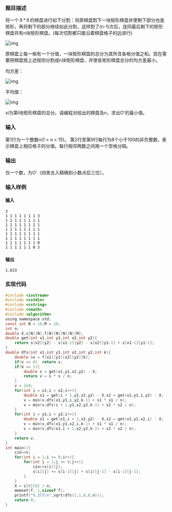 
### 题目描述

将一个８*８的棋盘进行如下分割：将原棋盘割下一块矩形棋盘并使剩下部分也是矩形，再将剩下的部分继续如此分割，这样割了(n-1)次后，连同最后剩下的矩形棋盘共有n块矩形棋盘。(每次切割都只能沿着棋盘格子的边进行)

![img](./Figures/202303102343.jpg)

原棋盘上每一格有一个分值，一块矩形棋盘的总分为其所含各格分值之和。现在需要把棋盘按上述规则分割成n块矩形棋盘，并使各矩形棋盘总分的均方差最小。

均方差：

![img](./Figures/202303102344.jpg)

平均值：

![img](./Figures/202303102345.jpg)

xi为第i块矩形棋盘的总分。请编程对给出的棋盘及n，求出O'的最小值。

### 输入

第1行为一个整数n(1 < n < 15)。
第2行至第9行每行为8个小于100的非负整数，表示棋盘上相应格子的分值。每行相邻两数之间用一个空格分隔。

### 输出

仅一个数，为O'（四舍五入精确到小数点后三位）。

### 输入样例

#### 输入

```
3
1 1 1 1 1 1 1 3
1 1 1 1 1 1 1 1
1 1 1 1 1 1 1 1
1 1 1 1 1 1 1 1
1 1 1 1 1 1 1 1
1 1 1 1 1 1 1 1
1 1 1 1 1 1 1 0
1 1 1 1 1 1 0 3
```

#### 输出

```
1.633
```

### 实现代码

```c
#include <iostream>
#include <cstdio>
#include <cstring>
#include <cmath>
#include <algorithm>
using namespace std;
const int N = 10,M = 16;
int n;
double X,s[N][N],f[N][N][N][N][M];
double get(int x1,int y1,int x2,int y2){
    return s[x2][y2] - s[x1-1][y2] - s[x2][y1-1] + s[x1-1][y1-1];
}
double dfs(int x1,int y1,int x2,int y2,int k){
    double &v = f[x1][y1][x2][y2][k];
    if(v >= 0)  return v;
    if(k == 1){
        double s = get(x1,y1,x2,y2) - X;
        return v = s * s / n;
    }
    v = 1e9;
    for(int i = x1;i < x2;i++){
        double s1 = get(i + 1,y1,x2,y2) - X,s2 = get(x1,y1,i,y2) - X;
        v = min(v,dfs(x1,y1,i,y2,k-1) + s1 * s1 / n);
        v = min(v,dfs(i + 1,y1,x2,y2,k-1) + s2 * s2 / n);
    }
    for(int i = y1;i < y2;i++){
        double s1 = get(x1,i + 1,x2,y2) - X,s2 = get(x1,y1,x2,i) - X;
        v = min(v,dfs(x1,y1,x2,i,k-1) + s1 * s1 / n);
        v = min(v,dfs(x1,i + 1,x2,y2,k-1) + s2 * s2 / n);
    }
    return v;
}
int main(){
    cin>>n;
    for(int i = 1;i <= 8;i++){
        for(int j = 1;j <= 8;j++){
            cin>>s[i][j];
            s[i][j] += s[i-1][j] + s[i][j-1] - s[i-1][j-1];
        }
    }
    X = s[8][8] / n;
    memset(f,-1,sizeof f);
    printf("%.3lf\n",sqrt(dfs(1,1,8,8,n)));
    return 0;
}
```